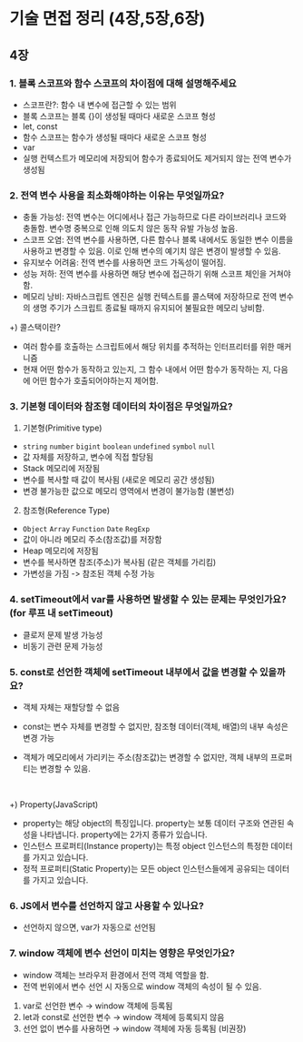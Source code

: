 # 기술 면접 정리 (4장,5장,6장)

## 4장

### 1. 블록 스코프와 함수 스코프의 차이점에 대해 설명해주세요

- 스코프란?: 함수 내 변수에 접근할 수 있는 범위
  <br/>
- 블록 스코프는 블록 {}이 생성될 때마다 새로운 스코프 형성
- let, const
  <br/>
- 함수 스코프는 함수가 생성될 때마다 새로운 스코프 형성
- var
- 실행 컨텍스트가 메모리에 저장되어 함수가 종료되어도 제거되지 않는 전역 변수가 생성됨

### 2. 전역 변수 사용을 최소화해야하는 이유는 무엇일까요?

- 충돌 가능성: 전역 변수는 어디에서나 접근 가능하므로 다른 라이브러리나 코드와 충돌함. 변수명 중복으로 인해 의도치 않은 동작 유발 가능성 높음.
- 스코프 오염: 전역 변수를 사용하면, 다른 함수나 블록 내에서도 동일한 변수 이름을 사용하고 변경할 수 있음. 이로 인해 변수의 예기치 않은 변경이 발생할 수 있음.
- 유지보수 어려움: 전역 변수를 사용하면 코드 가독성이 떨어짐.
- 성능 저하: 전역 변수를 사용하면 해당 변수에 접근하기 위해 스코프 체인을 거쳐야 함.
- 메모리 낭비: 자바스크립트 엔진은 실행 컨텍스트를 콜스택에 저장하므로 전역 변수의 생명 주기가 스크립트 종료될 때까지 유지되어 불필요한 메모리 낭비함.
  <br/>

+) 콜스택이란?
<br/>

- 여러 함수를 호출하는 스크립트에서 해당 위치를 추적하는 인터프리터를 위한 매커니즘
- 현재 어떤 함수가 동작하고 있는지, 그 함수 내에서 어떤 함수가 동작하는 지, 다음에 어떤 함수가 호출되어야하는지 제어함.

### 3. 기본형 데이터와 참조형 데이터의 차이점은 무엇일까요?

1. 기본형(Primitive type)

- `string` `number` `bigint` `boolean` `undefined` `symbol` `null`
- 값 자체를 저장하고, 변수에 직접 할당됨
- Stack 메모리에 저장됨
- 변수를 복사할 때 값이 복사됨 (새로운 메모리 공간 생성됨)
- 변경 불가능한 값으로 메모리 영역에서 변경이 불가능함 (불변성)
  <br/>

2. 참조형(Reference Type)

- `Object` `Array` `Function` `Date` `RegExp`
- 값이 아니라 메모리 주소(참조값)를 저장함
- Heap 메모리에 저장됨
- 변수를 복사하면 참조(주소)가 복사됨 (같은 객체를 가리킴)
- 가변성을 가짐 -> 참조된 객체 수정 가능

### 4. setTimeout에서 var를 사용하면 발생할 수 있는 문제는 무엇인가요? (for 루프 내 setTimeout)

- 클로저 문제 발생 가능성
- 비동기 관련 문제 가능성

### 5. const로 선언한 객체에 setTimeout 내부에서 값을 변경할 수 있을까요?

- 객체 자체는 재할당할 수 없음
- const는 변수 자체를 변경할 수 없지만, 참조형 데이터(객체, 배열)의 내부 속성은 변경 가능
- 객체가 메모리에서 가리키는 주소(참조값)는 변경할 수 없지만, 객체 내부의 프로퍼티는 변경할 수 있음.

  <br/>
+) Property(JavaScript)
  <br/>

- property는 해당 object의 특징입니다. property는 보통 데이터 구조와 연관된 속성을 나타냅니다. property에는 2가지 종류가 있습니다.
- 인스턴스 프로퍼티(Instance property)는 특정 object 인스턴스의 특정한 데이터를 가지고 있습니다.
- 정적 프로퍼티(Static Property)는 모든 object 인스턴스들에게 공유되는 데이터를 가지고 있습니다.

### 6. JS에서 변수를 선언하지 않고 사용할 수 있나요?

- 선언하지 않으면, var가 자동으로 선언됨

### 7. window 객체에 변수 선언이 미치는 영향은 무엇인가요?

- window 객체는 브라우저 환경에서 전역 객체 역할을 함.
- 전역 번위에서 변수 선언 시 자동으로 window 객체의 속성이 될 수 있음.

1. var로 선언한 변수 → window 객체에 등록됨
2. let과 const로 선언한 변수 → window 객체에 등록되지 않음
3. 선언 없이 변수를 사용하면 → window 객체에 자동 등록됨 (비권장)
